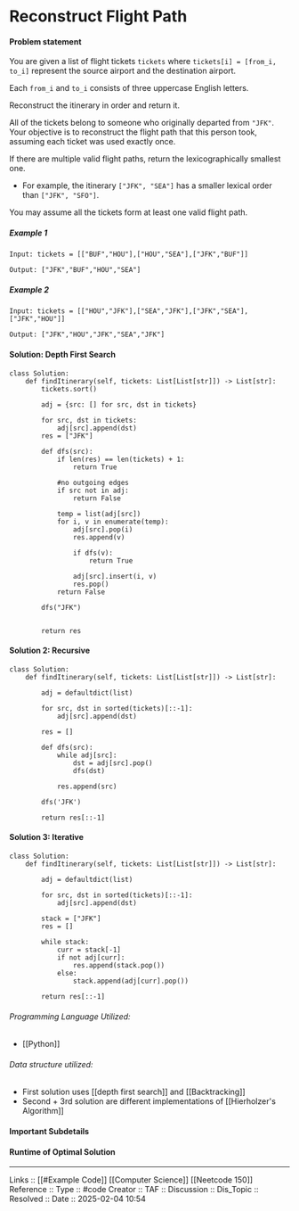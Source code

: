 # Reconstruct Flight Path

#### Problem statement

You are given a list of flight tickets `tickets` where `tickets[i] = [from_i, to_i]` represent the source airport and the destination airport.

Each `from_i` and `to_i` consists of three uppercase English letters.

Reconstruct the itinerary in order and return it.

All of the tickets belong to someone who originally departed from `"JFK"`. Your objective is to reconstruct the flight path that this person took, assuming each ticket was used exactly once.

If there are multiple valid flight paths, return the lexicographically smallest one.

- For example, the itinerary `["JFK", "SEA"]` has a smaller lexical order than `["JFK", "SFO"]`.

You may assume all the tickets form at least one valid flight path.
##### Example 1
```
Input: tickets = [["BUF","HOU"],["HOU","SEA"],["JFK","BUF"]]

Output: ["JFK","BUF","HOU","SEA"]
```
##### Example 2
```
Input: tickets = [["HOU","JFK"],["SEA","JFK"],["JFK","SEA"],["JFK","HOU"]]

Output: ["JFK","HOU","JFK","SEA","JFK"]
```
#### Solution: Depth First Search
```
class Solution:
    def findItinerary(self, tickets: List[List[str]]) -> List[str]:
        tickets.sort()
        
        adj = {src: [] for src, dst in tickets}

        for src, dst in tickets:
            adj[src].append(dst)
        res = ["JFK"]

        def dfs(src):
            if len(res) == len(tickets) + 1:
                return True
            
            #no outgoing edges
            if src not in adj:
                return False

            temp = list(adj[src])
            for i, v in enumerate(temp):
                adj[src].pop(i)
                res.append(v)

                if dfs(v):
                    return True

                adj[src].insert(i, v)
                res.pop()
            return False

        dfs("JFK")


        return res
```


#### Solution 2: Recursive
```
class Solution:
    def findItinerary(self, tickets: List[List[str]]) -> List[str]:

        adj = defaultdict(list)

        for src, dst in sorted(tickets)[::-1]:
            adj[src].append(dst)

        res = []

        def dfs(src):
            while adj[src]:
                dst = adj[src].pop()
                dfs(dst)

            res.append(src)

        dfs('JFK')

        return res[::-1]
```


#### Solution 3: Iterative
```
class Solution:
    def findItinerary(self, tickets: List[List[str]]) -> List[str]:

        adj = defaultdict(list)

        for src, dst in sorted(tickets)[::-1]:
            adj[src].append(dst)

        stack = ["JFK"]
        res = []

        while stack:
            curr = stack[-1]
            if not adj[curr]:
                res.append(stack.pop())
            else:
                stack.append(adj[curr].pop())

        return res[::-1]
```
###### Programming Language Utilized:

- [[Python]]
###### Data structure utilized:

- First solution uses [[depth first search]] and [[Backtracking]]
- Second + 3rd solution are different implementations of [[Hierholzer's Algorithm]]
#### Important Subdetails

#### Runtime of Optimal Solution
---
Links :: [[#Example Code]] [[Computer Science]] [[Neetcode 150]]
Reference ::
Type :: #code
Creator ::
TAF ::
Discussion ::
Dis_Topic :: 
Resolved ::
Date :: 2025-02-04 10:54
